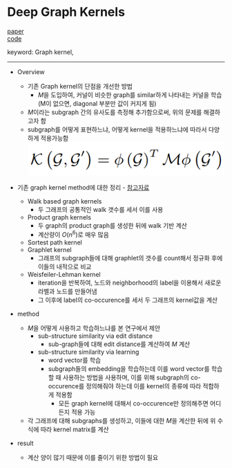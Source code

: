 # Deep Graph Kernels

[paper](https://dl.acm.org/citation.cfm?id=2783417)  
[code]()

keyword: Graph kernel, 

---
* Overview
  * 기존 Graph kernel의 단점을 개선한 방법
    * $M$을 도입하여, 커널이 비슷한 graph를 similar하게 나타내는 커널을 학습(M이 없으면, diagonal 부분만 값이 커지게 됨)
  * $M$이라는 subgraph 간의 유사도를 측정해 추가함으로써, 위의 문제를 해결하고자 함
  * subgraph를 어떻게 표현하느냐, 어떻게 kernel을 적용하느냐에 따라서 다양하게 적용가능함
![kernel](./kernel.PNG)

* 기존 graph kernel method에 대한 정리 - [참고자료](https://www.ethz.ch/content/dam/ethz/special-interest/bsse/borgwardt-lab/documents/slides/CA10_WeisfeilerLehman.pdf)
  * Walk based graph kernels
    * 두 그래프의 공통적인 walk 갯수를 세서 이를 사용
  * Product graph kernels
    * 두 graph의 product graph를 생성한 뒤에 walk 기반 계산 
    * 계산량이 $O(n^6)$로 매우 많음 
  * Sortest path kernel
  * Graphlet kernel
    * 그래프의 subgraph들에 대해 graphlet의 갯수를 count해서 정규화 후에 이들의 내적으로 비교 
  * Weisfeiler-Lehman kernel
    * iteration을 반복하여, 노드와 neighborhood의 label을 이용해서 새로운 라벨과 노드를 만들어냄
    * 그 이후에 label의 co-occurence를 세서 두 그래프의 kernel값을 계산

* method
  * $M$을 어떻게 사용하고 학습하느냐를 본 연구에서 제안
    * sub-structure similarity via edit distance
      * sub-graph들에 대해 edit distance를 계산하여 $M$ 계산
    * sub-structure similarity via learning
      * word vector를 학습
      * subgraph들의 embedding을 학습하는데 이를 word vector를 학습할 때 사용하는 방법을 사용하며, 이를 위해 subgraph의 co-occurence를 정의해줘야 하는데 이를 kernel의 종류에 따라 적합하게 적용함
        * 모든 graph kernel에 대해서 co-occurence만 정의해주면 어디든지 적용 가능
  * 각 그래프에 대해 subgraphs를 생성하고, 이들에 대한 $M$을 계산한 뒤에 위 수식에 따라 kernel matrix를 계산

* result
  * 계산 양이 많기 때문에 이를 줄이기 위한 방법이 필요